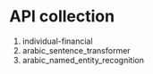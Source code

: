 # API collection
1. individual-financial
2. arabic_sentence_transformer
3. arabic_named_entity_recognition
